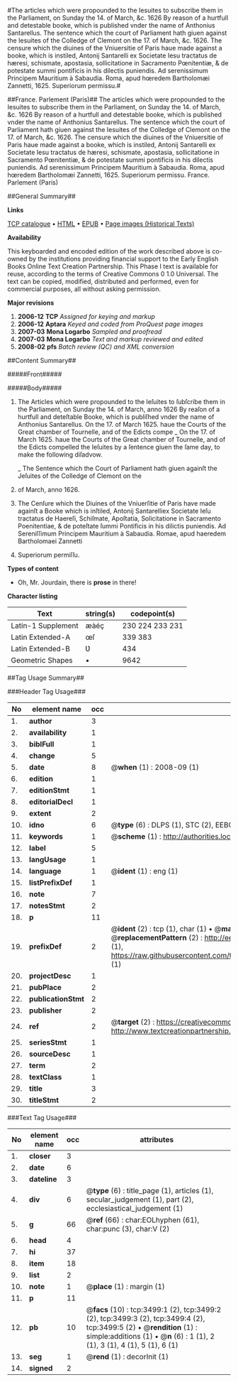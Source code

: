 #The articles which were propounded to the Iesuites to subscribe them in the Parliament, on Sunday the 14. of March, &c. 1626 By reason of a hurtfull and detestable booke, which is published vnder the name of Anthonius Santarellus. The sentence which the court of Parliament hath giuen against the Iesuites of the Colledge of Clemont on the 17. of March, &c. 1626. The censure which the diuines of the Vniuersitie of Paris haue made against a booke, which is instiled, Antonij Santarelli ex Societate Iesu tractatus de hæresi, schismate, apostasia, sollicitatione in Sacramento Pœnitentiæ, & de potestate summi pontificis in his dilectis puniendis. Ad serenissimum Principem Mauritium à Sabaudia. Roma, apud hœredem Bartholomæi Zannetti, 1625. Superiorum permissu.#

##France. Parlement (Paris)##
The articles which were propounded to the Iesuites to subscribe them in the Parliament, on Sunday the 14. of March, &c. 1626 By reason of a hurtfull and detestable booke, which is published vnder the name of Anthonius Santarellus. The sentence which the court of Parliament hath giuen against the Iesuites of the Colledge of Clemont on the 17. of March, &c. 1626. The censure which the diuines of the Vniuersitie of Paris haue made against a booke, which is instiled, Antonij Santarelli ex Societate Iesu tractatus de hæresi, schismate, apostasia, sollicitatione in Sacramento Pœnitentiæ, & de potestate summi pontificis in his dilectis puniendis. Ad serenissimum Principem Mauritium à Sabaudia. Roma, apud hœredem Bartholomæi Zannetti, 1625. Superiorum permissu.
France. Parlement (Paris)

##General Summary##

**Links**

[TCP catalogue](http://www.ota.ox.ac.uk/tcp/)  • 
[HTML](http://tei.it.ox.ac.uk/tcp/Texts-HTML/free/A04/A04407.html)  • 
[EPUB](http://tei.it.ox.ac.uk/tcp/Texts-EPUB/free/A04/A04407.epub) • 
[Page images (Historical Texts)](https://data.historicaltexts.jisc.ac.uk/view?pubId=eebo-99839103e&pageId=eebo-99839103e-3499-1)

**Availability**

This keyboarded and encoded edition of the
	       work described above is co-owned by the institutions
	       providing financial support to the Early English Books
	       Online Text Creation Partnership. This Phase I text is
	       available for reuse, according to the terms of Creative
	       Commons 0 1.0 Universal. The text can be copied,
	       modified, distributed and performed, even for
	       commercial purposes, all without asking permission.

**Major revisions**

1. __2006-12__ __TCP__ *Assigned for keying and markup*
1. __2006-12__ __Aptara__ *Keyed and coded from ProQuest page images*
1. __2007-03__ __Mona Logarbo__ *Sampled and proofread*
1. __2007-03__ __Mona Logarbo__ *Text and markup reviewed and edited*
1. __2008-02__ __pfs__ *Batch review (QC) and XML conversion*

##Content Summary##

#####Front#####

#####Body#####

1. The Articles which were propounded
to the Ieſuites to ſubſcribe them in the
Parliament, on Sunday the 14. of March, anno 1626
By reaſon of a hurtfull and deteſtable Booke, which
is publiſhed vnder the name of Anthonius
Santarellus.
On the 17. of March 1625. haue the
Courts of the Great chamber of Tournelle, and
of the Edicts compe
    _ On the 17. of March 1625. haue the
Courts of the Great chamber of Tournelle, and
of the Edicts compelled the Ieſuites by a ſentence
giuen the ſame day, to make the following
diſadvow.

    _ The Sentence which the Court of Parliament hath giuen
againſt the Jeſuites of the Colledge of Clemont on the
17. of March, anno 1626.

1. The Cenſure which the Diuines of the Vniuerſitie of Paris
have made againſt a Booke which is inſtiled, Antonij Santarelliex
Societate Ieſu tractatus de Haereſi, Schiſmate, Apoſtatia,
Solicitatione in Sacramento Poenitentiae, & de poteſtate
ſummi Pontificis in his dilictis puniendis. Ad Sereniſſimum
Principem Mauritium à Sabaudia. Romae,
apud haeredem Bartholomaei Zannetti
1626. Superiorum permiſſu.

**Types of content**

  * Oh, Mr. Jourdain, there is **prose** in there!

**Character listing**


|Text|string(s)|codepoint(s)|
|---|---|---|
|Latin-1 Supplement|æàéç|230 224 233 231|
|Latin Extended-A|œſ|339 383|
|Latin Extended-B|Ʋ|434|
|Geometric Shapes|▪|9642|

##Tag Usage Summary##

###Header Tag Usage###

|No|element name|occ|attributes|
|---|---|---|---|
|1.|__author__|3||
|2.|__availability__|1||
|3.|__biblFull__|1||
|4.|__change__|5||
|5.|__date__|8| @__when__ (1) : 2008-09 (1)|
|6.|__edition__|1||
|7.|__editionStmt__|1||
|8.|__editorialDecl__|1||
|9.|__extent__|2||
|10.|__idno__|6| @__type__ (6) : DLPS (1), STC (2), EEBO-CITATION (1), PROQUEST (1), VID (1)|
|11.|__keywords__|1| @__scheme__ (1) : http://authorities.loc.gov/ (1)|
|12.|__label__|5||
|13.|__langUsage__|1||
|14.|__language__|1| @__ident__ (1) : eng (1)|
|15.|__listPrefixDef__|1||
|16.|__note__|7||
|17.|__notesStmt__|2||
|18.|__p__|11||
|19.|__prefixDef__|2| @__ident__ (2) : tcp (1), char (1)  •  @__matchPattern__ (2) : ([0-9\-]+):([0-9IVX]+) (1), (.+) (1)  •  @__replacementPattern__ (2) : http://eebo.chadwyck.com/downloadtiff?vid=$1&page=$2 (1), https://raw.githubusercontent.com/textcreationpartnership/Texts/master/tcpchars.xml#$1 (1)|
|20.|__projectDesc__|1||
|21.|__pubPlace__|2||
|22.|__publicationStmt__|2||
|23.|__publisher__|2||
|24.|__ref__|2| @__target__ (2) : https://creativecommons.org/publicdomain/zero/1.0/ (1), http://www.textcreationpartnership.org/docs/. (1)|
|25.|__seriesStmt__|1||
|26.|__sourceDesc__|1||
|27.|__term__|2||
|28.|__textClass__|1||
|29.|__title__|3||
|30.|__titleStmt__|2||


###Text Tag Usage###

|No|element name|occ|attributes|
|---|---|---|---|
|1.|__closer__|3||
|2.|__date__|6||
|3.|__dateline__|3||
|4.|__div__|6| @__type__ (6) : title_page (1), articles (1), secular_judgement (1), part (2), ecclesiastical_judgement (1)|
|5.|__g__|66| @__ref__ (66) : char:EOLhyphen (61), char:punc (3), char:V (2)|
|6.|__head__|4||
|7.|__hi__|37||
|8.|__item__|18||
|9.|__list__|2||
|10.|__note__|1| @__place__ (1) : margin (1)|
|11.|__p__|11||
|12.|__pb__|10| @__facs__ (10) : tcp:3499:1 (2), tcp:3499:2 (2), tcp:3499:3 (2), tcp:3499:4 (2), tcp:3499:5 (2)  •  @__rendition__ (1) : simple:additions (1)  •  @__n__ (6) : 1 (1), 2 (1), 3 (1), 4 (1), 5 (1), 6 (1)|
|13.|__seg__|1| @__rend__ (1) : decorInit (1)|
|14.|__signed__|2||

